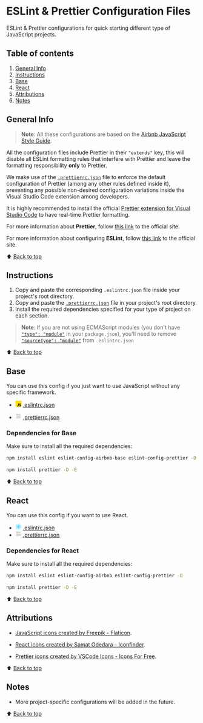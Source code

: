# ESLint & Prettier Configuration Files

ESLint & Prettier configurations for quick starting different type of JavaScript projects.

## Table of contents

1. [General Info](#general-info)
2. [Instructions](#instructions)
3. [Base](#base)
4. [React](#react)
5. [Attributions](#attributions)
6. [Notes](#notes)

## General Info

> **Note**: All these configurations are based on the [Airbnb JavaScript Style Guide](https://github.com/airbnb/javascript/tree/master).

All the configuration files include Prettier in their `"extends"` key, this will disable all ESLint formatting rules that interfere with Prettier and leave the formatting responsibility **only** to Prettier.

We make use of the [`.prettierrc.json`](.prettierrc.json) file to enforce the default configuration of Prettier (among any other rules defined inside it), preventing any possible non-desired configuration variations inside the Visual Studio Code extension among developers.

It is highly recommended to install the official [Prettier extension for Visual Studio Code](https://marketplace.visualstudio.com/items?itemName=esbenp.prettier-vscode) to have real-time Prettier formatting.

For more information about **Prettier**, follow [this link](https://prettier.io/) to the official site.

For more information about configuring **ESLint**, follow [this link](https://eslint.org/) to the official site.

⬆️ [Back to top](#table-of-contents)

## Instructions

1. Copy and paste the corresponding `.eslintrc.json` file inside your project's root directory.
2. Copy and paste the [`.prettierrc.json`](./.prettierrc.json) file in your project's root directory.
3. Install the required dependencies specified for your type of project on each section.

> **Note**: If you are not using ECMAScript modules (you don't have [`"type": "module"`](https://nodejs.org/api/packages.html#type) in your `package.json`), you'll need to remove [`"sourceType": "module"`](https://eslint.org/docs/latest/use/configure/language-options#specifying-parser-options) from `.eslintrc.json`

⬆️ [Back to top](#table-of-contents)

## Base

You can use this config if you just want to use JavaScript without any specific framework.

- ![JavaScript Logo](./img/javascript.png "JavaScript Logo") [.eslintrc.json](./base/.eslintrc.json "download")

- ![Prettier Logo](./img/prettier.png "Prettier Logo") [.prettierrc.json](./.prettierrc.json "download")

### Dependencies for Base

Make sure to install all the required dependencies:

```zsh
npm install eslint eslint-config-airbnb-base eslint-config-prettier -D
```

```zsh
npm install prettier -D -E
```

⬆️ [Back to top](#table-of-contents)

## React

You can use this config if you want to use React.

- ![React Logo](./img/react.png "React Logo") [.eslintrc.json](./react/.eslintrc.json "download")
- ![Prettier Logo](./img/prettier.png "Prettier Logo") [.prettierrc.json](./.prettierrc.json "download")

### Dependencies for React

Make sure to install all the required dependencies:

```zsh
npm install eslint eslint-config-airbnb eslint-config-prettier -D
```

```zsh
npm install prettier -D -E
```

⬆️ [Back to top](#table-of-contents)

## Attributions

- [JavaScript icons created by Freepik - Flaticon](https://www.flaticon.com/free-icons/javascript "javascript icons").

- [React icons created by Samat Odedara - Iconfinder](https://www.iconfinder.com/icons/1174949/js_react_js_logo_react_react_native_icon "react icons").

- [Prettier icons created by VSCode Icons - Icons For Free](https://icons-for-free.com/vscode+icons+type+prettier-1324451458122067730/ "prettier icons").

⬆️ [Back to top](#table-of-contents)

## Notes

- More project-specific configurations will be added in the future.

⬆️ [Back to top](#table-of-contents)
